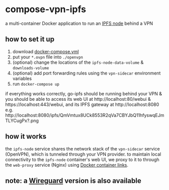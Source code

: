 # compose-vpn-ipfs

a multi-container Docker application to run an [IPFS node](https://hub.docker.com/r/linuxserver/ipfs) behind a VPN

## how to set it up

1. download [docker-compose.yml](/docker-compose.yml)
1. put your `*.ovpn` file into `./openvpn`
1. (optional) change the locations of the `ipfs-node-data-volume` & `downloads-volume`
1. (optional) add port forwarding rules using the `vpn-sidecar` environment variables
1. run `docker-compose up`

if everything works correctly, go-ipfs should be running behind your VPN & you should be able to access its web UI at http://localhost:80/webui & https://localhost:443/webui,
and its IPFS gateway at http://localhost:8080 e.g. http://localhost:8080/ipfs/QmVmtux8UCk8553R2qVa7CBYJbQ11hfyswqEJmTLYCugPx?.png

## how it works

the `ipfs-node` service shares the network stack of the `vpn-sidecar` service (OpenVPN), which is tunneled through your VPN provider. to maintain local connectivity to the `ipfs-node` container's web UI, we proxy to it to through the `web-proxy` service (Nginx) using [Docker container links](https://docs.docker.com/network/links/).

## note: a [Wireguard](https://github.com/master-hax/compose-wireguard-ipfs) version is also available
